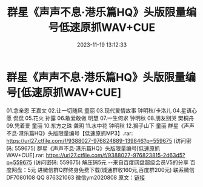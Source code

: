 ﻿---
title: 群星《声声不息·港乐篇HQ》头版限量编号低速原抓WAV+CUE
date: 2023-11-19 13:12:33
categories: 新碟专辑、稀有等精品
tags: 华语中文
---
# 群星《声声不息·港乐篇HQ》头版限量编号[低速原抓WAV+CUE]

01.念亲恩 王嘉文
02.让一切随风 童丽
03.现代爱情故事 钟明秋/卡洛儿
04.星语心愿 侃侃
05.花火 孙露
06.敢爱敢做 明慧
07.一生何求 钟明秋
08.朋友别哭 樊桐舟
09.凭着爱 童丽
10.东方之珠 龚玥
11.水中花 钟明秋
12.狮子山下 童丽
群星《声声不息·港乐篇HQ》头版限量编号【低速原抓MP3】.rar: https://url27.ctfile.com/f/9388027-976824889-139846?p=559675
(访问密码: 559675)
群星《声声不息·港乐篇HQ》头版限量编号[低速原抓WAV+CUE].rar: https://url27.ctfile.com/f/9388027-976823815-2d63d5?p=559675
(访问密码: 559675)
解压码5元
--来自百度网盘超级会员V5的分享
百度网盘：5元
进微信群Q群终身免费下载(城通群收160元,百度群200元)
联系微信DF7080108 QQ 876321063
微信ym2020808
原文：[链接](https://blog.sina.com.cn/s/blog_1647c7e76010313sf.html)